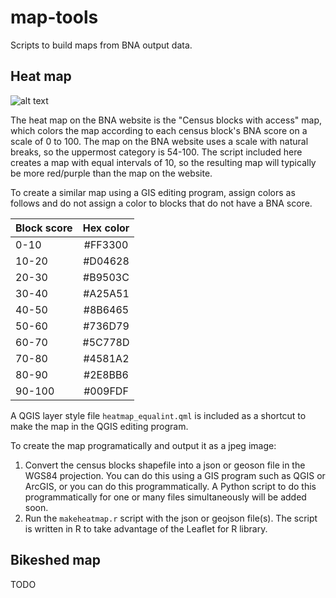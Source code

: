 map-tools
=========
Scripts to build maps from BNA output data.

## Heat map

![alt text](https://github.com/PeopleForBikes/map-tools/images/topekaksheat.jpeg "Topeka, KS BNA Heat Map")

The heat map on the BNA website is the "Census blocks with access" map, which colors the map according to each census block's BNA score on a scale of 0 to 100. The map on the BNA website uses a scale with natural breaks, so the uppermost category is 54-100. The script included here creates a map with equal intervals of 10, so the resulting map will typically be more red/purple than the map on the website. 

To create a similar map using a GIS editing program, assign colors as follows and do not assign a color to blocks that do not have a BNA score.

| Block score   | Hex color  |
----------------|:----------:|
| 0-10          | #FF3300    |
| 10-20         | #D04628    |
| 20-30         | #B9503C    |
| 30-40         | #A25A51    |
| 40-50         | #8B6465    |
| 50-60         | #736D79    |
| 60-70         | #5C778D    |
| 70-80         | #4581A2    |
| 80-90         | #2E8BB6    |
| 90-100        | #009FDF    |

A QGIS layer style file `heatmap_equalint.qml` is included as a shortcut to make the map in the QGIS editing program.

To create the map programatically and output it as a jpeg image:
1. Convert the census blocks shapefile into a json or geoson file in the WGS84 projection. You can do this using a GIS program such as QGIS or ArcGIS, or you can do this programmatically. A Python script to do this programmatically for one or many files simultaneously will be added soon.
2. Run the `makeheatmap.r` script with the json or geojson file(s). The script is written in R to take advantage of the Leaflet for R library.

## Bikeshed map
 
TODO
